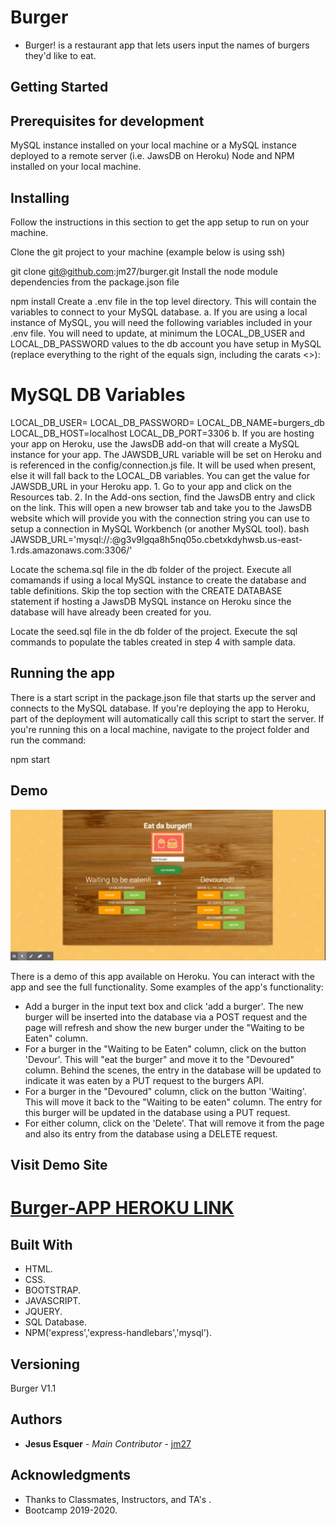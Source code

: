 # Burger

* Burger! is a restaurant app that lets users input the names of burgers they'd like to eat.


## Getting Started

## Prerequisites for development
MySQL instance installed on your local machine or a MySQL instance deployed to a remote server (i.e. JawsDB on Heroku)
Node and NPM installed on your local machine.

## Installing
Follow the instructions in this section to get the app setup to run on your machine.

Clone the git project to your machine (example below is using ssh)

git clone git@github.com:jm27/burger.git
Install the node module dependencies from the package.json file

 npm install
Create a .env file in the top level directory. This will contain the variables to connect to your MySQL database. a. If you are using a local instance of MySQL, you will need the following variables included in your .env file. You will need to update, at minimum the LOCAL_DB_USER and LOCAL_DB_PASSWORD values to the db account you have setup in MySQL (replace everything to the right of the equals sign, including the carats <>):

# MySQL DB Variables
LOCAL_DB_USER=<user id>
LOCAL_DB_PASSWORD=<password>
LOCAL_DB_NAME=burgers_db
LOCAL_DB_HOST=localhost
LOCAL_DB_PORT=3306
b. If you are hosting your app on Heroku, use the JawsDB add-on that will create a MySQL instance for your app. The JAWSDB_URL variable will be set on Heroku and is referenced in the config/connection.js file. It will be used when present, else it will fall back to the LOCAL_DB variables. You can get the value for JAWSDB_URL in your Heroku app. 1. Go to your app and click on the Resources tab. 2. In the Add-ons section, find the JawsDB entry and click on the link. This will open a new browser tab and take you to the JawsDB website which will provide you with the connection string you can use to setup a connection in MySQL Workbench (or another MySQL tool). bash JAWSDB_URL='mysql://<username>:<password>@g3v9lgqa8h5nq05o.cbetxkdyhwsb.us-east-1.rds.amazonaws.com:3306/<dbname>'

Locate the schema.sql file in the db folder of the project. Execute all comamands if using a local MySQL instance to create the database and table definitions. Skip the top section with the CREATE DATABASE statement if hosting a JawsDB MySQL instance on Heroku since the database will have already been created for you.

Locate the seed.sql file in the db folder of the project. Execute the sql commands to populate the tables created in step 4 with sample data.

## Running the app
There is a start script in the package.json file that starts up the server and connects to the MySQL database. If you're deploying the app to Heroku, part of the deployment will automatically call this script to start the server. If you're running this on a local machine, navigate to the project folder and run the command:

npm start

## Demo

![Homepage](Eat-Da-Burger-Demo.gif)

There is a demo of this app available on Heroku. You can interact with the app and see the full functionality. Some examples of the app's functionality:

* Add a burger in the input text box and click 'add a burger'. The new burger will be inserted into the database via a POST request and the page will refresh and show the new burger under the "Waiting to be Eaten" column.
* For a burger in the "Waiting to be Eaten" column, click on the button 'Devour'. This will "eat the burger" and move it to the "Devoured" column. Behind the scenes, the entry in the database will be updated to indicate it was eaten by a PUT request to the burgers API.
* For a burger in the "Devoured" column, click on the button 'Waiting'. This will move it back to the "Waiting to be eaten" column. The entry for this burger will be updated in the database using a PUT request.
* For either column, click on the 'Delete'. That will remove it from the page and also its entry from the database using a DELETE request.

## Visit Demo Site

[Burger-APP HEROKU LINK](https://burger-app-jm27.herokuapp.com/ "Homepage")
======

## Built With

* HTML.
* CSS.
* BOOTSTRAP.
* JAVASCRIPT.
* JQUERY.
* SQL Database.
* NPM('express','express-handlebars','mysql').

## Versioning
Burger V1.1

## Authors

* **Jesus Esquer** - *Main Contributor* - [jm27](https://github.com/jm27)


## Acknowledgments

* Thanks to Classmates, Instructors, and TA's .
* Bootcamp 2019-2020.
